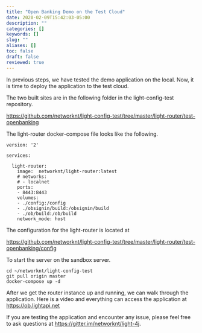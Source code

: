 ```yaml
---
title: "Open Banking Demo on the Test Cloud"
date: 2020-02-09T15:42:03-05:00
description: ""
categories: []
keywords: []
slug: ""
aliases: []
toc: false
draft: false
reviewed: true
---
```


In previous steps, we have tested the demo application on the local. Now, it is time to deploy the application to the test cloud. 

The two built sites are in the following folder in the light-config-test repository. 

https://github.com/networknt/light-config-test/tree/master/light-router/test-openbanking

The light-router docker-compose file looks like the following. 

```
version: '2'

services:

  light-router:
    image:  networknt/light-router:latest
    # networks:
    # - localnet
    ports:
    - 8443:8443
    volumes:
    - ./config:/config
    - ./obsignin/build:/obsignin/build
    - ./ob/build:/ob/build
    network_mode: host
```

The configuration for the light-router is located at 

https://github.com/networknt/light-config-test/tree/master/light-router/test-openbanking/config

To start the server on the sandbox server. 

```
cd ~/networknt/light-config-test
git pull origin master
docker-compose up -d
```

After we get the router instance up and running, we can walk through the application. Here is a video and everything can access the application at https://ob.lightapi.net

If you are testing the application and encounter any issue, please feel free to ask questions at https://gitter.im/networknt/light-4j.


